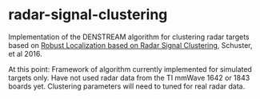 # radar-signal-clustering
Implementation of the DENSTREAM algorithm for clustering radar targets based on [Robust Localization based on Radar Signal Clustering](https://ieeexplore.ieee.org/document/7535485), Schuster, et al 2016.




At this point: Framework of algorithm currently implemented for simulated targets only. Have not used radar data from the TI mmWave 1642 or 1843 boards yet. Clustering parameters will need to tuned for real radar data.
